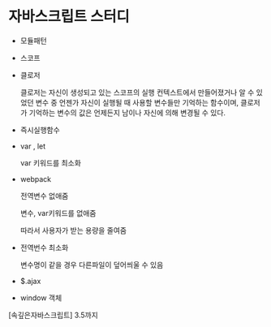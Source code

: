 # 자바스크립트 스터디

- 모듈패턴

- 스코프

- 클로저

  클로저는 자신이 생성되고 있는 스코프의 실행 컨텍스트에서 만들어졌거나 알 수 있었던 변수 중 언젠가 자신이 실행될 때 사용할 변수들만 기억하는 함수이며, 클로저가 기억하는 변수의 값은 언제든지 남이나 자신에 의해 변경될 수 있다.


- 즉시실행함수

- var , let

  var 키워드를 최소화

- webpack

  전역변수 없애줌

  변수, var키워드를 없애줌

  따라서 사용자가 받는 용량을 줄여줌

- 전역번수 최소화

  변수명이 같을 경우 다른파일이 덮어씌울 수 있음

- $.ajax

- window 객체



[속깊은자바스크립트]	3.5까지